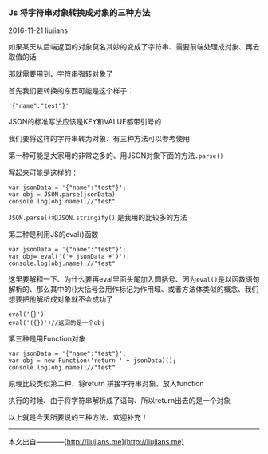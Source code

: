 ### Js 将字符串对象转换成对象的三种方法

2016-11-21 liujians

如果某天从后端返回的对象莫名其妙的变成了字符串、需要前端处理成对象、再去取值的话

那就需要用到、字符串强转对象了

首先我们要转换的东西可能是这个样子：

	'{"name":"test"}'

JSON的标准写法应该是KEY和VALUE都带引号的

我们要将这样的字符串转为对象、有三种方法可以参考使用

第一种可能是大家用的非常之多的、用JSON对象下面的方法`.parse()`

写起来可能是这样的：

	var jsonData = '{"name":"test"}';
	var obj = JSON.parse(jsonData)
	console.log(obj.name);//"test"

`JSON.parse()`和`JSON.stringify()` 是我用的比较多的方法

第二种是利用JS的eval()函数

	var jsonData = '{"name":"test"}';
	var obj= eval('('+ jsonData +')');
	console.log(obj.name);//"test"

这里要解释一下、为什么要再eval里面头尾加入圆括号、因为`eval()`是以函数语句解析的、那么其中的{}大括号会用作标记为作用域、或者方法体类似的概念、我们想要把他解析成对象就不会成功了

	eval('{}')
	eval('({})')//返回的是一个obj

第三种是用Function对象

	var jsonData = '{"name":"test"}';
	var obj = new Function('return ' + jsonData)();
	console.log(obj.name);//"test"

原理比较类似第二种、将return 拼接字符串对象、放入function

执行的时候、由于将字符串解析成了语句、所以return出去的是一个对象

以上就是今天所要说的三种方法、欢迎补充！

___
本文出自————[http://liujians.me](http://liujians.me)